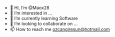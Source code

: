 - 👋 Hi, I’m @Maox28
- 👀 I’m interested in ...
- 🌱 I’m currently learning Software
- 💞️ I’m looking to collaborate on ...
- 📫 How to reach me ozcangiresun@hotmail.com

<!---
Maox28/Maox28 is a ✨ special ✨ repository because its `README.md` (this file) appears on your GitHub profile.
You can click the Preview link to take a look at your changes.
--->
